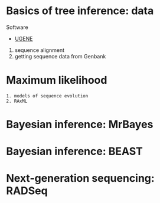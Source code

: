 # Basics of tree inference: data

Software

* [UGENE](http://ugene.net/download.html)

1. sequence alignment
2. getting sequence data from Genbank

# Maximum likelihood
    1. models of sequence evolution
    2. RAxML

# Bayesian inference: MrBayes

# Bayesian inference: BEAST

# Next-generation sequencing: RADSeq